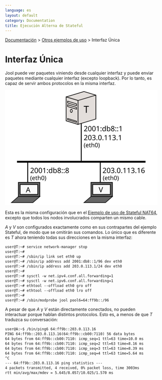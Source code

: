 ```yaml
---
language: es
layout: default
category: Documentation
title: Ejecución Alterna de Stateful
---
```


[Documentación](documentation.html) > [Otros ejemplos de uso](documentation.html#otros-ejemplos-de-uso) > Interfaz Única

# Interfaz Única

Jool puede ver paquetes viniendo desde cualquier interfaz y puede enviar paquetes mediante cualquier interfaz (excepto loopback). Por lo tanto, es capaz de servir ambos protocolos en la misma interfaz.

![Fig.1 - NAT64 en una sola interfaz](../images/network/alternate.svg)

Esta es la misma configuración que en el [Ejemplo de uso de Stateful NAT64](run-nat64.html), excepto que todos los nodos involucrados comparten un mismo cable.

_A_ y  _V_ son configurados exactamente como en sus contrapartes del ejemplo Stateful, de modo que se omitirán sus comandos. Lo único que es diferente es _T_ ahora teniendo todas sus direcciones en la misma interfaz:

	user@T:~# service network-manager stop
	user@T:~# 
	user@T:~# /sbin/ip link set eth0 up
	user@T:~# /sbin/ip address add 2001:db8::1/96 dev eth0
	user@T:~# /sbin/ip address add 203.0.113.1/24 dev eth0
	user@T:~# 
	user@T:~# sysctl -w net.ipv4.conf.all.forwarding=1
	user@T:~# sysctl -w net.ipv6.conf.all.forwarding=1
	user@T:~# ethtool --offload eth0 gro off
	user@T:~# ethtool --offload eth0 lro off
	user@T:~# 
	user@T:~# /sbin/modprobe jool pool6=64:ff9b::/96

A pesar de que _A_ y _V_ están directamente conectados, no pueden interactuar porque hablan distintos protocolos. Esto es, a menos de que _T_ traduzca su conversación:

	user@A:~$ /bin/ping6 64:ff9b::203.0.113.16
	PING 64:ff9b::203.0.113.16(64:ff9b::cb00:7110) 56 data bytes
	64 bytes from 64:ff9b::cb00:7110: icmp_seq=1 ttl=63 time=10.0 ms
	64 bytes from 64:ff9b::cb00:7110: icmp_seq=2 ttl=63 time=8.16 ms
	64 bytes from 64:ff9b::cb00:7110: icmp_seq=3 ttl=63 time=8.39 ms
	64 bytes from 64:ff9b::cb00:7110: icmp_seq=4 ttl=63 time=5.64 ms
	^C
	--- 64:ff9b::203.0.113.16 ping statistics ---
	4 packets transmitted, 4 received, 0% packet loss, time 3003ms
	rtt min/avg/max/mdev = 5.645/8.057/10.025/1.570 ms

